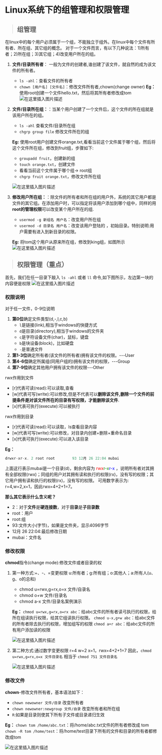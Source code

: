 # Linux系统下的组管理和权限管理

> ## 组管理

在linux中的每个用户必须属于一个组，不能独立于组外。在linux中每个文件有所有者、所在组、其它组的概念。
对于一个文件而言，有以下几种说法：1)所有者；2)所在组；3)其它组；4)改变用户所在的组。

1. **文件/目录所有者**： 一般为文件的创建者,谁创建了该文件，就自然的成为该文件的所有者。
    - `ls -ahl`：查看文件的所有者
    - `chown [用户名] [文件名]`：修改文件所有者,chown(change owner)
**Eg：**
使用root创建一个文件hello.txt，然后将其所有者修改成tom
![在这里插入图片描述](https://img-blog.csdnimg.cn/07d67ec288b2430c9addc7af7b9336d3.png#pic_center)

1. **文件/目录所在组：**：当某个用户创建了一个文件后，这个文件的所在组就是该用户所在的组。
    - `ls -ahl` 查看文件/目录所在组
    - `chgrp group file` 修改文件所在的组

    **Eg:**
    使用root用户创建文件orange.txt,看看当前这个文件属于哪个组，然后将这个文件所在组，修改到fruit组，步骤如下:
    - `groupadd fruit`，创建新的组
    - `touch orange.txt`，创建文件
    - 看看当前这个文件属于哪个组-> root组
    - `chgrp fruit orange.txt`，修改文件所在组
  
    ![在这里插入图片描述](https://img-blog.csdnimg.cn/4e61cfabe8424949b6c5e7399be5450f.png#pic_center)

2. **修改用户所在组：**：除文件的所有者和所在组的用户外，系统的其它用户都是文件的其它组。在添加用户时，可以指定将该用户添加到哪个组中，同样的用**root的管理权限**可以改变某个用户所在的组.
   - `usermod -g 新组名 用户名`：改变用户所在组
   - `usermod -d 目录名 用户名`：改变该用户登陆的 ，初始目录。特别说明:用户需要有进入到新目录的权限。
  
    **Eg:**
    将tom这个用户从原来所在组，修改到king组，如图所示
    ![在这里插入图片描述](https://img-blog.csdnimg.cn/43303afcf71c4a6e82bf7b9f7438c7fb.png#pic_center)

> ## 权限管理（重点）

首先，我们在任一目录下敲入 `ls -ahl` 或者 `ll` 命令,如下图所示，左边第一块的内容便是权限
![在这里插入图片描述](https://img-blog.csdnimg.cn/6d809d352a1c40068051b8efb4595233.png#pic_center)

### 权限说明

对于任一文件，0-9位说明

1. **第0位**确定文件类型(d,-,l,c,b)
    - `l`是链接(link),相当于windows的快捷方式
    - `d`是目录(directory),相当于windows的文件夹
    - `c`是字符设备文件(char)，鼠标，键盘
    - `b`是块设备(block)，比如硬盘
    - `-`是普通文件
2. **第1-3位**确定所有者(该文件的所有者)拥有该文件的权限。---User
3. **第4-6位**确定所属组(同用户组的)拥有该文件的权限，---Group
4. **第7-9位**确定其他用户拥有该文件的权限---Other

rwx作用到文件

- [r]代表可读(read):可以读取,查看
- [w]代表可写(write):可以修改,但是不代表可以**删除该文件,删除一个文件的前提条件是对该文件所在的目录有写权限，才能删除该文件**.
- [x]代表可执行(execute):可以被执行
  
rwx作用到目录

- [r]代表可读(read):可以读取，ls查看目录内容
- [w]代表可写(write):可以修改，对目录内创建+删除+重命名目录
- [x]代表可执行(execute):可以进入该目录

**Eg：**

```c
drwxr-xr-x. 2 root root        93 12月 26 22:04 mubai
```

上面这行表示mubai是一个目录(d)，剩余内容为 <font color=red>rwx</font><font color=green>r-x</font><font color=blue>r-x</font> ，说明所有者对其拥有全部权限(rwx)；同组的用户对其拥有读和执行的权限(rx)，没有写的权限；其它用户拥有读和执行的权限(rx)，没有写的权限。
可用数字表示为: r=4,w=2,x=1，因此rwx=4+2+1=7。

**那么其它表示什么含义呢？**

- 2：对于**文件**是**硬连接数**，对于**目录**是**子目录数**
- root：用户
- root:组
- 93:文件大小(字节)，如果是文件夹，显示4096字节
- 12月 26 22:04:最后修改日期
- mubai：文件名

### 修改权限

**chmod**指令(change mode):修改文件或者目录的权

1. 第一种方式:+、-、=变更权限
u:所有者；g:所有组；o:其他人；a:所有人(u、g、o的总和)
    - chmod u=rwx,g=rx,o=x 文件/自录名
    - chmod o+w 文件/目录名
    - chmod a-x 文件/目录名案例演示

    **Eg：**
    `chmod u=rwx,g=rx,o=rx abc`：给abc文件的所有者读弓执行的权限，给所在组读执行权限，给其它组读执行权限。
    `chmod u-x,g+w abc`：给abc文件的所有者除去执行的权限，增加组写的权限
    `chmod a+r abc`：给abc文件的所有用户添加读的权限

    ![在这里插入图片描述](https://img-blog.csdnimg.cn/ed921d6243f5404e89f663c30cd092d0.png#pic_center)

2. 第二种方式:通过数字变更权限
r=4 w=2 x=1，rwx=4+2+1=7
因此，`chmod u=rwx,g=rx,o=x 文件目录名` 相当于 `chmod 751 文件目录名`

    ![在这里插入图片描述](https://img-blog.csdnimg.cn/6833772ca6d449f7b8e9f54ed3a40c4f.png#pic_center)

### 修改文件

**chown**-修改文件所有者，基本语法如下：

- `chown newowner 文件/目录` 改变所有者
- `chown newowner:newgroup 文件/自录` 改变所有者和所在组
- `R`:如果是目录则使其下所有子文件或目录递归生效

**Eg：**
`chown tom /home/abc.txt`：将/home/abc.txt文件的所有者修改成 tom
`chown -R tom /home/test`：将/home/test目录下所有的文件和目录的所有者都修改成tom

![在这里插入图片描述](https://img-blog.csdnimg.cn/7f8f1027d5b74cd999f415463c2c8151.png#pic_center)
